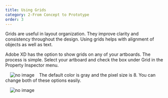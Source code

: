 ```yaml
---
title: Using Grids
category: 2-From Concept to Prototype
order: 3
---
```


Grids are useful in layout organization. They improve clarity and consistency throughout the design. Using grids helps with alignment of objects as well as text.

Adobe XD has the option to show grids on any of your artboards. The process is simple. Select your artboard and check the box under Grid in the Property Inspector menu. 

<img style="padding: 0px 15px; float: left" src="https://iwilfried.github.io/Adobe-XD-eBook/images/XD-Grid-01.png" alt="no image"/>  

The default color is gray and the pixel size is 8. You can change both of these options easily.  

<img style="padding: 0px 15px; float: left" src="https://iwilfried.github.io/Adobe-XD-eBook/images/XD-Grid-02.png" alt="no image"/>  